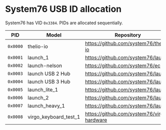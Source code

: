 # System76 USB ID allocation

System76 has VID `0x3384`. PIDs are allocated sequentially.

| PID      | Model                 | Repository                                 |
| -------- | --------------------- | ------------------------------------------ |
| `0x0000` | thelio-io             | https://github.com/system76/thelio-io      |
| `0x0001` | launch_1              | https://github.com/system76/launch         |
| `0x0002` | launch-nelson         | https://github.com/system76/ec             |
| `0x0003` | launch USB 2 Hub      | https://github.com/system76/launch         |
| `0x0004` | launch USB 3 Hub      | https://github.com/system76/launch         |
| `0x0005` | launch_lite_1         | https://github.com/system76/launch         |
| `0x0006` | launch_2              | https://github.com/system76/launch         |
| `0x0007` | launch_heavy_1        | https://github.com/system76/launch         |
| `0x0008` | virgo_keyboard_test_1 | https://github.com/system76/virgo-hardware |
